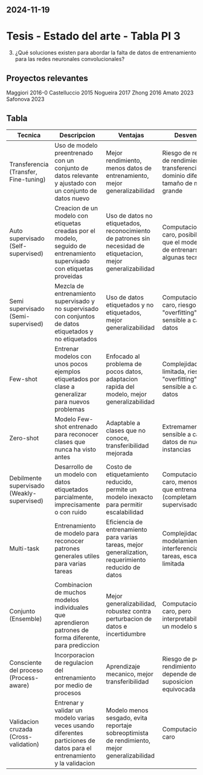 2024-11-19
---
# Tesis - Estado del arte - Tabla PI 3

3. ¿Qué soluciones existen para abordar la falta de datos de entrenamiento para las redes neuronales convolucionales?

## Proyectos relevantes
Maggiori 2016-0
Castelluccio 2015
Nogueira 2017
Zhong 2016
Amato 2023
Safonova 2023

## Tabla

Tecnica | Descripcion | Ventajas | Desventajas | Fuente
--------|-------------|----------|-------------|-------
Transferencia (Transfer, Fine-tuning) | Uso de modelo preentrenado con un conjunto de datos relevante y ajustado con un conjunto de datos nuevo | Mejor rendimiento, menos datos de entrenamiento, mejor generalizabilidad | Riesgo de reduccion de rendimiento con transferencia a dominio diferente, tamaño de modelo grande | Sofanova, Maggiori, Castelluccio, Nogueira, Zhong, Amato
Auto supervisado (Self-supervised) | Creacion de un modelo con etiquetas creadas por el modelo, seguido de entrenamiento supervisado con etiquetas proveidas | Uso de datos no etiquetados, reconocimiento de patrones sin necesidad de etiquetacion, mejor generalizabilidad | Computacionalmente caro, posibilidad de que el modelo deje de entrenarse con algunas tecnicas | Sofanova
Semi supervisado (Semi-supervised) | Mezcla de entrenamiento supervisado y no supervisado con conjuntos de datos etiquetados y no etiquetados | Uso de datos etiquetados y no etiquetados, mejor generalizabilidad | Computacionalmente caro, riesgo de "overfitting", sensible a calidad de datos | Sofanova
Few-shot | Entrenar modelos con unos pocos ejemplos etiquetados por clase a generalizar para nuevos problemas | Enfocado al problema de pocos datos, adaptacion rapida del modelo, mejor generalizabilidad | Complejidad limitada, riesgo de "overfitting", sensible a calidad de datos | Sofanova
Zero-shot | Modelo Few-shot entrenado para reconocer clases que nunca ha visto antes | Adaptable a clases que no conoce, transferibilidad mejorada | Extremamente sensible a calidad de datos de nuevas instancias | Sofanova
Debilmente supervisado (Weakly-supervised) | Desarrollo de un modelo con datos etiquetados parcialmente, imprecisamente o con ruido | Costo de etiquetamiento reducido, permite un modelo inexacto para permitir escalabilidad | Computacionalmente caro, menos exacto que entrenamiento (completamente) supervisado | Sofanova
Multi-task | Entrenamiento de modelo para reconocer patrones generales utiles para varias tareas | Eficiencia de entrenamiento para varias tareas, mejor generalization, requerimiento reducido de datos | Complejidad de modelamiento, interferencia de tareas, escalabilidad limitada | Sofanova
Conjunto (Ensemble) | Combinacion de muchos modelos individuales que aprendieron patrones de forma diferente, para prediccion | Mejor generalizabilidad, robustez contra perturbacion de datos e incertidumbre | Computacionalente caro, pero interpretabilidad que un modelo simple | Sofanova
Consciente del proceso (Process-aware) | Incorporacion de regulacion del entrenamiento por medio de procesos | Aprendizaje mecanico, mejor transferibilidad | Riesgo de perdida de rendimiento si se depende de una suposicion equivocada | Sofanova
Validacion cruzada (Cross-validation) | Entrenar y validar un modelo varias veces usando diferentes particiones de datos para el entrenamiento y la validacion | Modelo menos sesgado, evita reportaje sobreoptimista de rendimiento, mejor generalizabilidad | Computacionalmente caro | Sofanova
